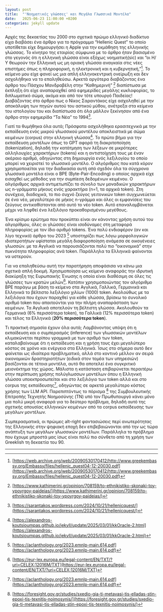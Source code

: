 ```yaml
---
layout: post
title:  "'Νοηματικές γλώσσες' και Μεγάλα Γλωσσικά Μοντέλα"
date:   2025-06-23 11:00:00 +0200
categories: jekyll update
---
```



Αρχές της δεκαετίας του 2000 στο σχετικά πρώιμο ελληνικό διαδίκτυο είχα διαβάσει ένα άρθρο για το πρόγραμμα “Hellenic Quest” το οποίο υποτίθεται είχε δημιουργήσει η Apple για την εκμάθηση της ελληνικής γλώσσας. Το κίνητρο της εταιρίας σύμφωνα με το άρθρο ήταν βασισμένο στο γεγονός ότι η ελληνική γλώσσα είναι εξόχως νοηματική(sic) και  “οι Η/Υ θεωρούν την Ελληνική ως μη οριακή γλώσσα αναγκαία στις νέες επιστήμες όπως η πληροφορική, η ηλεκτρονική και η κυβερνητική,”[^1]. Το κείμενο μου είχε φανεί ως μια απλή ελληνοκεντρική ονείρωξη και δεν ασχολήθηκα να το επαληθεύσω. Αρκετά αργότερα διαβάζοντας ένα άρθρο του Πάσχου Μανδραβέλη στην “Καθημερινή” [^2] διαπίστωσα με έκπληξη ότι είχε αναπαραχθεί από εφημερίδες μεγάλης κυκλοφορίας, το διπλωματικό σώμα, ακόμα και από τον τότε υπουργό Παιδείας! Διαβάζοντας στο άρθρο πως ο Νίκος Σαραντάκος είχε ασχοληθεί με την αποκάλυψη των πηγών αυτού του αστικού μύθου, ανέτρεξα στα κείμενα του ιστολογίου του και διαπίστωσα ότι όλα μάλλον ξεκίνησαν από ένα άρθρο στην εφημερίδα “Τα Νέα” το 1994[^3].

Γιατί τα θυμήθηκα όλα αυτά; Πρόσφατα ασχολήθηκα ερασιτεχνικά με την εκπαίδευση ενός μικρού γλωσσικού μοντέλου αποκλειστικά με σώμα κειμένων (corpus) στην ελληνική γλώσσα[^4]. Το πρώτο βήμα για την εκπαίδευση μοντέλων όπως το GPT αφορά τη διακριτοποίηση (tokenization), δηλαδή την κατάτμηση των λέξεων σε μικρότερες αλληλουχίες χαρακτήρων (tokens) και η αντιστοίχηση τους με έναν ακέραιο αριθμό, οδηγώντας στη δημιουργία ενός λεξιλογίου το οποίο μπορεί να χειριστεί το γλωσσικό μοντέλο. Ο αλγόριθμος που κατά κόρον χρησιμοποιείται για την διαδικασία αυτή από σχεδόν όλα τα σύγχρονα γλωσσικά μοντέλα είναι ο BPE (Byte-Pair-Encoding) ο οποίος αρχικά είχε εισαχθεί ως μέθοδος για την συμπίεση δεδομένων κειμένου. Ο αλγόριθμος αρχικά αντιμετωπίζει το σύνολο των μοναδικών χαρακτήρων ως n-γράμματα μήκους ενός χαρακτήρα (n=1, τα αρχικά token). Στη συνέχεια, διαδοχικά, το πιο συχνό ζεύγος γειτονικών token συγχωνεύεται σε ένα νέο, μεγαλύτερο σε μήκος n-γράμμα και όλες οι εμφανίσεις του ζεύγους αντικαθίστανται από αυτό το νέο token. Αυτό επαναλαμβάνεται μέχρι να ληφθεί ένα λεξιλόγιο προκαθορισμένου μεγέθους.

Ένα κρίσιμο ερώτημα που προκύπτει είναι αν κάνοντας χρήση αυτού του αλγορίθμου, όλες οι γλώσσες είναι ισοδύναμες στη μεταφορά πληροφορίας με τον ίδιο αριθμό tokens. Ένα πολύ ενδιαφέρον (αν και λίγο τεχνικό) άρθρο του 2023 [^5] υποστηρίζει πως λόγω μορφολογικών ιδιατεροτήτων υφίσταται μεγάλη διαφοροποίηση ανάμεσα σε οικογένειες γλωσσών. με τα Αγγλικά να παρουσιάζονται πολύ πιο “οικονομικά” στην πυκνότητα πληροφορίας ανά token. Παράλληλα τα Ελληνικά φαίνονται να υστερούν.

Για να επαληθεύσω αυτή την παρατήρηση αποφάσισα να κάνω μια σχετικά απλή δοκιμή. Χρησιμοποίησα ως κείμενο αναφοράς την ιδρυτική διακύρηξη της Ευρωπαικής Ένωσης η οποία είναι διαθέσιμη σε όλες τις γλώσσες των κρατών μελών[^6]. Κατόπιν χρησιμοποιώντας τον αλγόριθμο BPE παράγω με βάση το κείμενο στα Αγγλικά, Γαλλικά, Γερμανικά και Ελληνικά το βέλτιστο λεξιλόγιο χιλίων (1000) token. Ακολούθως με τα λεξιλόγια που έχουν παραχθεί για κάθε γλώσσα, βρίσκω το συνολικό αριθμό token που απαιτούνται για την πλήρη αναπαράσταση των κειμένων. Τα Αγγλικά αποτελούν τη βέλτιστη γλώσσα. Ακολουθούν τα Γερμανικά (6% περισσότερα token), τα Γαλλικά (12% περισσότερα token) και τέλος τα Ελληνικά (**20% περισσότερα token**).

Τι πρακτική σημασία έχουν όλα αυτά; Λαμβάνοντας υπόψη ότι η εκπαίδευση και ο συμπερασμός (inference) των γλωσσικών μοντέλων κλιμακώνεται περίπου γραμμικά με των αριθμό των token, καταλαβαίνουμε ότι η εκπαίδευση και η χρήση τους έχει μεγαλύτερο κόστος σε χρόνο και ενέργεια στα Ελληνικά. Ίσως στο σήμερα αυτό δεν φαίνεται ως ιδιαίτερα προβληματικό, αλλά στο κοντινό μέλλον αν σειρά οικονομικών δραστηριοτήτων (ειδικά στον τομέα των υπηρεσιών) βασίζονται σε τέτοια μοντέλα, αυτό θα αποτελεί ένα συγκριτικό μειονέκτημα της χώρας. Μάλιστα η κατάσταση επιβαρύνεται περαιτέρω στην περίπτωση χρήσης πολύγλωσσων μοντέλων όπου η Ελληνική γλώσσα υποεκπροσωπείται και στο λεξιλόγιο των token αλλά και στο corpus της εκπαίδευσης[^5], οδηγώντας σε αρκετά μεγαλύτερο κόστος χρήσης των LLM API. Παρεπιπτόντως το πόρισμα [^7] της Συμβουλευτικής Επιτροπής Τεχνητής Νοημοσύνης (TN) υπό τον Πρωθυπουργό κάνει μόνο μια πολύ μικρή αναφορά για το δεύτερο πρόβλημα, δηλαδή αυτό της σχετικής απουσίας ελληνικών κειμένων από τα corpus εκπαίδευσης των μεγάλων μοντέλων.

Συμπερασματικά, οι πρώιμες alt-right φαντασιώσεις περί ανωτερότητας της Ελληνικής στην ψηφιακή εποχή δεν επιβεβαιώνονται από την ως τώρα ανάπτυξη των μεγάλων γλωσσικών μοντέλων. Παράλληλα το πρόβλημα που έχουμε μπροστά μας ίσως είναι πολύ πιο σύνθετο από τη χρήση των Greeklish τη δεκαετία του 90.


---


[^1]: [https://web.archive.org/web/20090530170412/http://www.greekembassy.org/Embassy/files/hellenic_quest04-12-20030.pdf](https://web.archive.org/web/20090530170412/http://www.greekembassy.org/Embassy/files/hellenic_quest04-12-20030.pdf)

[^2]: [https://www.kathimerini.gr/opinion/708159/to-ethnikistiko-skonaki-toy-ypoyrgoy-paideias/](https://www.kathimerini.gr/opinion/708159/to-ethnikistiko-skonaki-toy-ypoyrgoy-paideias/)

[^3]: [https://sarantakos.wordpress.com/2024/10/21/hellenicquest/](https://sarantakos.wordpress.com/2024/10/21/hellenicquest/)

[^4]: [https://alexandros-koutsioumpas.github.io/jekyll/update/2025/03/01/kkOracle-2.html](https://alexandros-koutsioumpas.github.io/jekyll/update/2025/03/01/kkOracle-2.html)

[^5]: [https://aclanthology.org/2023.emnlp-main.614.pdf](https://aclanthology.org/2023.emnlp-main.614.pdf)

[^6]: [https://eur-lex.europa.eu/legal-content/EN/TXT/?uri=CELEX:12016M/TXT](https://eur-lex.europa.eu/legal-content/EN/TXT/?uri=CELEX:12016M/TXT)

[^7]: [https://foresight.gov.gr/studies/sxedio-gia-ti-metavasi-tis-elladas-stin-epoxi-tis-texnitis-noimosynis/](https://foresight.gov.gr/studies/sxedio-gia-ti-metavasi-tis-elladas-stin-epoxi-tis-texnitis-noimosynis/)
